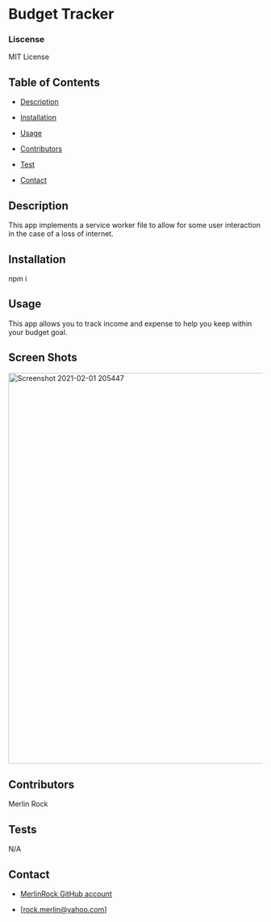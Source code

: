 # Budget Tracker

    
 ### Liscense
    
 MIT License

    
 ## Table of Contents
    
- [Description](#Description)
    
- [Installation](#Installation)
    
- [Usage](#Usage)
    
- [Contributors](#Contributors)
    
- [Test](#Test)
    
- [Contact](#Contact)

    
 ## Description

    
 This app implements a service worker file to allow for some user interaction in the case of a loss of internet. 

    
 ## Installation

    
 npm i

    
 ## Usage

    
 This app allows you to track income and expense to help you keep within your budget goal.

    
 ## Screen Shots
<img width="773" alt="Screenshot 2021-02-01 205447" src="https://user-images.githubusercontent.com/74565661/106541541-39c32e80-64d0-11eb-823c-77c183b0535d.png">
    
 ## Contributors

    
 Merlin Rock

    
 ## Tests

    
N/A

    
 ## Contact

   * [MerlinRock GitHub account](https://github.com/MerlinRock)

   * [rock.merlin@yahoo.com]




  